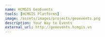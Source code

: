 ```yaml
---
name: HCMGIS GeoEvents
tools: [HCMGIS Platforms]
image: /assets/images/projects/geoevents.png
description: Your Way to Events
external_url: http://geoevents.hcmgis.vn
---
```

